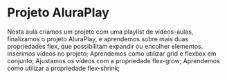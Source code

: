 # Projeto AluraPlay

Nesta aula criamos um projeto com uma playlist de vídeos-aulas, finalizamos o projeto AluraPlay, e aprendemos sobre mais duas propriedades flex, que possibilitam expandir ou encolher elementos.
Inserimos vídeos no projeto;
Aprendemos como utilizar grid e flexbox em conjunto;
Ajustamos os vídeos com a propriedade flex-grow;
Aprendemos como utilizar a propriedade flex-shrink;
